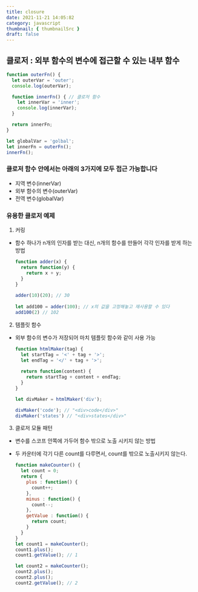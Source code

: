 ```yaml
---
title: closure
date: 2021-11-21 14:05:82
category: javascript
thumbnail: { thumbnailSrc }
draft: false
---
```


## 클로저 : 외부 함수의 변수에 접근할 수 있는 내부 함수

```js
function outerFn() {
  let outerVar = 'outer';
  console.log(outerVar);

  function innerFn() { // 클로저 함수
    let innerVar = 'inner';
    console.log(innerVar);
  }

  return innerFn;
}

let globalVar = 'golbal';
let innerFn = outerFn();
innerFn();
```

### 클로저 함수 안에서는 아래의 3가지에 모두 접근 가능합니다

- 지역 변수(innerVar)
- 외부 함수의 변수(outerVar)
- 전역 변수(globalVar)


### 유용한 클로저 예제

1. 커링
  - 함수 하나가 n개의 인자를 받는 대신, n개의 함수를 만들어 각각 인자를 받게 하는 방법

    ```js
    function adder(x) {
      return function(y) {
        return x + y;
      }
    }
  
    adder(10)(20); // 30
  
    let add100 = adder(100); // x의 값을 고정해놓고 재사용할 수 있다
    add100(2) // 102
    ```
  
2. 템플릿 함수
  - 외부 함수의 변수가 저장되어 마치 템플릿 함수와 같이 사용 가능

    ```js
    function htmlMaker(tag) {
      let startTag = '<' + tag + '>';
      let endTag = '</' + tag + '>';
  
      return function(content) {
        return startTag + content + endTag;
      }
    }
    
    let divMaker = htmlMaker('div');
    
    divMaker('code'); // "<div>code</div>"
    divMaker('states') // "<div>states</div>"
    ```

3. 클로저 모듈 패턴
  - 변수를 스코프 안쪽에 가두어 함수 밖으로 노출 시키지 않는 방법
  - 두 카운터에 각기 다른 count를 다루면서, count를 밖으로 노출시키지 않는다.

    ```js
    function makeCounter() {
      let count = 0;
      return {
        plus : function() {
          count++;
        },
        minus : function() {
          count--;
        },
        getValue : function() {
          return count;
        }
      }
    }
    let count1 = makeCounter();
    count1.plus();
    count1.getValue(); // 1

    let count2 = makeCounter();
    count2.plus();
    count2.plus();
    count2.getValue(); // 2
    ```